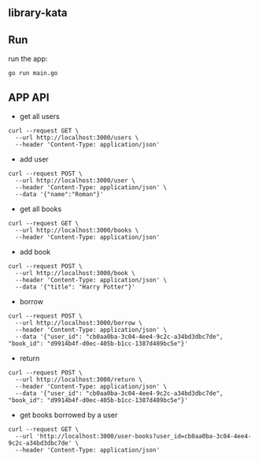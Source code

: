library-kata
-----

## Run 

run the app:
```
go run main.go
```


## APP API

* get all users
```
curl --request GET \
  --url http://localhost:3000/users \
  --header 'Content-Type: application/json' 
```

* add user
```
curl --request POST \
  --url http://localhost:3000/user \
  --header 'Content-Type: application/json' \
  --data '{"name":"Roman"}'
```

* get all books
```
curl --request GET \
  --url http://localhost:3000/books \
  --header 'Content-Type: application/json' 
```

* add book
```
curl --request POST \
  --url http://localhost:3000/book \
  --header 'Content-Type: application/json' \
  --data '{"title": "Harry Potter"}'
```

* borrow
```
curl --request POST \
  --url http://localhost:3000/borrow \
  --header 'Content-Type: application/json' \
  --data '{"user_id": "cb0aa0ba-3c04-4ee4-9c2c-a34bd3dbc7de", "book_id": "d9914b4f-d0ec-405b-b1cc-1387d489bc5e"}'
```


* return
```
curl --request POST \
  --url http://localhost:3000/return \
  --header 'Content-Type: application/json' \
  --data '{"user_id": "cb0aa0ba-3c04-4ee4-9c2c-a34bd3dbc7de", "book_id": "d9914b4f-d0ec-405b-b1cc-1387d489bc5e"}'
```

* get books borrowed by a user
```
curl --request GET \
  --url 'http://localhost:3000/user-books?user_id=cb0aa0ba-3c04-4ee4-9c2c-a34bd3dbc7de' \
  --header 'Content-Type: application/json' 
```
